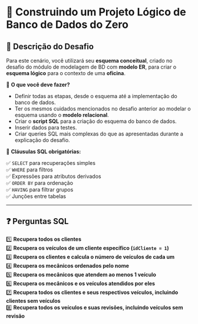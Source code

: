# 📌 Construindo um Projeto Lógico de Banco de Dados do Zero

## 📖 Descrição do Desafio

Para este cenário, você utilizará seu **esquema conceitual**, criado no desafio do módulo de modelagem de BD com **modelo ER**, para criar o **esquema lógico** para o contexto de uma **oficina**. 

🔹 **O que você deve fazer?**  

- Definir todas as etapas, desde o esquema até a implementação do banco de dados.  
- Ter os mesmos cuidados mencionados no desafio anterior ao modelar o esquema usando o **modelo relacional**.  
- Criar o **script SQL** para a criação do esquema do banco de dados.  
- Inserir dados para testes.  
- Criar queries SQL mais complexas do que as apresentadas durante a explicação do desafio.  

📌 **Cláusulas SQL obrigatórias:**  

✅ `SELECT` para recuperações simples  
✅ `WHERE` para filtros  
✅ Expressões para atributos derivados  
✅ `ORDER BY` para ordenação  
✅ `HAVING` para filtrar grupos  
✅ Junções entre tabelas  

---

## ❓ Perguntas SQL  

1️⃣ **Recupera todos os clientes**  
2️⃣ **Recupera os veículos de um cliente específico (`idCliente = 1`)**  
3️⃣ **Recupera os clientes e calcula o número de veículos de cada um**  
4️⃣ **Recupera os mecânicos ordenados pelo nome**  
5️⃣ **Recupera os mecânicos que atendem ao menos 1 veículo**  
6️⃣ **Recupera os mecânicos e os veículos atendidos por eles**  
7️⃣ **Recupera todos os clientes e seus respectivos veículos, incluindo clientes sem veículos**  
8️⃣ **Recupera todos os veículos e suas revisões, incluindo veículos sem revisão**  
